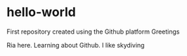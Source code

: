 # hello-world
First repository created using the Github platform
Greetings

Ria here. Learning about Github. I like skydiving 
